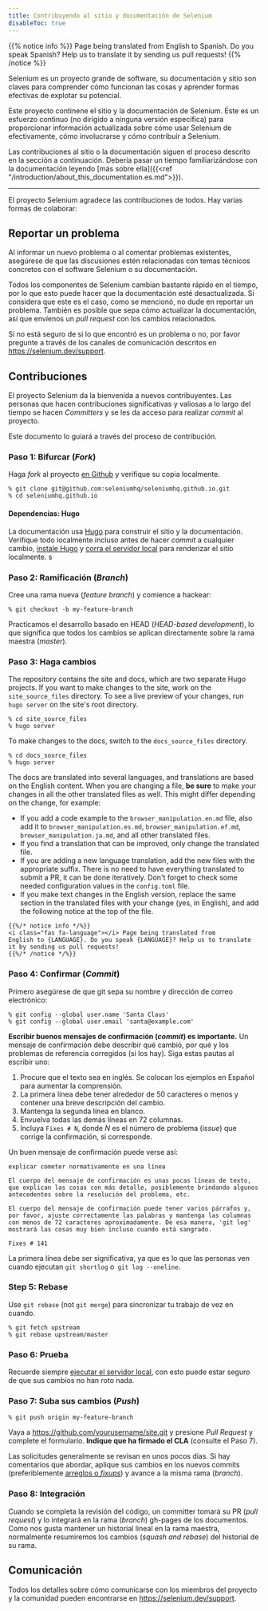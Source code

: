 ```yaml
---
title: Contribuyendo al sitio y documentación de Selenium
disableToc: true
---
```


{{% notice info %}}
<i class="fas fa-language"></i> Page being translated from 
English to Spanish. Do you speak Spanish? Help us to translate
it by sending us pull requests!
{{% /notice %}}

Selenium es un proyecto grande de software, su documentación y sitio son
claves para comprender cómo funcionan las cosas y aprender formas efectivas
de explotar su potencial.


Este proyecto continene el sitio y la documentación de Selenium. Éste es un
esfuerzo continuo (no dirigido a ninguna versión específica) para proporcionar
información actualizada sobre cómo usar Selenium de efectivamente, cómo
involucrarse y cómo contribuír a Selenium.

Las contribuciones al sitio o la documentación siguen el proceso descrito en
la sección a continuación. Debería pasar un tiempo familiarizándose con la
documentación leyendo [más sobre ella]({{<ref "/introduction/about_this_documentation.es.md">}}).

---

El proyecto Selenium agradece las contribuciones de todos. 
Hay varias formas de colaborar:

## Reportar un problema

Al informar un nuevo problema o al comentar problemas existentes, asegúrese
de que las discusiones estén relacionadas con temas técnicos concretos con
el software Selenium o su documentación.

Todos los componentes de Selenium cambian bastante rápido en el tiempo, por
lo que esto puede hacer que la documentación esté desactualizada. Si considera
que este es el caso, como se mencionó, no dude en reportar un problema.
También es posible que sepa cómo actualizar la documentación, así que envíenos
un _pull request_ con los cambios relacionados.

Si no está seguro de si lo que encontró es un problema o no, por favor pregunte
a través de los canales de comunicación descritos en https://selenium.dev/support. 

## Contribuciones

El proyecto Selenium da la bienvenida a nuevos contribuyentes. Las personas que
hacen contribuciones significativas y valiosas a lo largo del tiempo se hacen 
_Committers_ y se les da acceso para realizar _commit_ al proyecto.

Este documento lo guiará a través del proceso de contribución.

### Paso 1: Bifurcar (_Fork_)

Haga _fork_ al proyecto [en Github](https://github.com/seleniumhq/seleniumhq.github.io)
y verifique su copia localmente.

```shell
% git clone git@github.com:seleniumhq/seleniumhq.github.io.git
% cd seleniumhq.github.io
```

#### Dependencias: Hugo

La documentación usa [Hugo](https://gohugo.io/) para construir el sitio y la
documentación. Verifique todo localmente incluso antes de hacer _commit_ a cualquier 
cambio, [instale Hugo](https://gohugo.io/getting-started/installing/) y
[corra el servidor local](https://gohugo.io/getting-started/usage/#livereload)
para renderizar el sitio localmente.
s
### Paso 2: Ramificación (_Branch_)

Cree una rama nueva (_feature branch_) y comience a hackear:

```shell
% git checkout -b my-feature-branch
```

Practicamos el desarrollo basado en HEAD (_HEAD-based development_), lo que
significa que todos los cambios se aplican directamente sobre la rama maestra (_master_).

### Paso 3: Haga cambios

The repository contains the site and docs, which are two separate Hugo 
projects. If you want to make changes to the site, work on the
`site_source_files` directory. To see a live preview of your changes,
run `hugo server` on the site's root directory.

```shell
% cd site_source_files
% hugo server
```

To make changes to the docs, switch to the `docs_source_files` directory. 

```shell
% cd docs_source_files
% hugo server
```

The docs are translated into several languages, and translations are based on
the English content. When you are changing a file, **be sure** to make your
changes in all the other translated files as well. This might differ depending
on the change, for example:
 
* If you add a code example to the `browser_manipulation.en.md` file,
also add it to `browser_manipulation.es.md`, `browser_manipulation.ef.md`, 
`browser_manipulation.ja.md`, and all other translated files.
* If you find a translation that can be improved, only change the translated
file.
* If you are adding a new language translation, add the new files with the
appropriate suffix. There is no need to have everything translated to submit a
PR, it can be done iteratively. Don't forget to check some needed configuration
values in the `config.toml` file.
* If you make text changes in the English version, replace the same section in
the translated files with your change (yes, in English), and add the following
notice at the top of the file. 

```
{{%/* notice info */%}}
<i class="fas fa-language"></i> Page being translated from 
English to {LANGUAGE}. Do you speak {LANGUAGE}? Help us to translate
it by sending us pull requests!
{{%/* /notice */%}}
```


### Paso 4: Confirmar (_Commit_)

Primero asegúrese de que git sepa su nombre y dirección de correo electrónico:

```shell
% git config --global user.name 'Santa Claus'
% git config --global user.email 'santa@example.com'
```

**Escribir buenos mensajes de confirmación (_commit_) es importante.** Un 
mensaje de confirmación debe describir qué cambió, por qué y los problemas
de referencia corregidos (si los hay). Siga estas pautas al escribir uno:

1. Procure que el texto sea en inglés. 
Se colocan los ejemplos en Español para aumentar la comprensión.
2. La primera línea debe tener alrededor de 50 caracteres o menos y 
contener una breve descripción del cambio.
3. Mantenga la segunda línea en blanco.
4. Envuelva todas las demás líneas en 72 columnas.
5. Incluya `Fixes # N`, donde _N_ es el número de problema (_issue_)
que corrige la confirmación, si corresponde.

Un buen mensaje de confirmación puede verse así:

```texto
explicar cometer normativamente en una línea

El cuerpo del mensaje de confirmación es unas pocas líneas de texto,
que explican las cosas con más detalle, posiblemente brindando algunos
antecedentes sobre la resolución del problema, etc.

El cuerpo del mensaje de confirmación puede tener varios párrafos y, 
por favor, ajuste correctamente las palabras y mantenga las columnas
con menos de 72 caracteres aproximadamente. De esa manera, 'git log'
mostrará las cosas muy bien incluso cuando está sangrado.

Fixes # 141
```

La primera línea debe ser significativa, ya que es lo que las personas
ven cuando ejecutan `git shortlog` o` git log --oneline`.

### Step 5: Rebase

Use `git rebase` (not `git merge`) para sincronizar tu trabajo de vez en cuando.

```shell
% git fetch upstream
% git rebase upstream/master
```

### Paso 6: Prueba

Recuerde siempre [ejecutar el servidor local](https://gohugo.io/getting-started/usage/#livereload), 
con esto puede estar seguro de que sus cambios no han roto nada.

### Paso 7: Suba sus cambios (_Push_)

```shell
% git push origin my-feature-branch
```

Vaya a https://github.com/yourusername/site.git y presione 
_Pull Request_ y complete el formulario. 
**Indique que ha firmado el CLA** (consulte el Paso 7).

Las solicitudes generalmente se revisan en unos pocos días. 
Si hay comentarios que abordar, aplique sus cambios en los nuevos 
commits (preferiblemente [arreglos o _fixups_](http://git-scm.com/docs/git-commit)) 
y avance a la misma rama (_branch_).

### Paso 8: Integración

Cuando se completa la revisión del código, un committer tomará su 
PR (_pull request_) y lo integrará en la rama (_branch_) gh-pages de los
documentos. Como nos gusta mantener un historial lineal en la rama maestra,
normalmente resumiremos los cambios (_squash and rebase_) del 
historial de su rama.

## Comunicación

Todos los detalles sobre cómo comunicarse con los miembros del proyecto y la
comunidad pueden encontrarse en https://selenium.dev/support.

